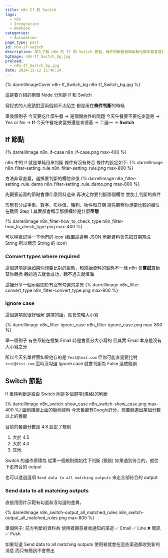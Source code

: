 ```yaml
---
title: n8n If 和 Switch
tags:
  - n8n
  - Integration
  - Webhook
categories:
  - Automation
page_type: post
id: n8n-if-switch
description: 深入了解 n8n 的 If 和 Switch 節點，條件判斷是每個自動化腳本都會遇到的
bgImage: n8n-If_Switch_bg.jpg
preload:
  - n8n-If_Switch_bg.jpg
date: 2024-12-12 11:46:24
---
```


{% darrellImageCover n8n-If_Switch_bg n8n-If_Switch_bg.jpg %}

這是要介紹的兩個 Node 分別是 If 和 Switch

寫程式的人應該對這兩個詞不太陌生
都是用在**條件判斷**的時候

舉幾個例子
今天要吃什麼午餐 -> 是個開放性的問題
今天午餐要不要吃麥當勞 -> Yes or No -> **If**
今天午餐吃麥當勞還是肯德基 -> 二選一 -> **Switch**

## If 節點
{% darrellImage n8n_if-case n8n_if-case.png max-400 %}

n8n 中的 If 就是單純用來判斷 條件有沒有符合
條件的設定如下:
{% darrellImage n8n_filter-setting_rule n8n_filter-setting_rule.png max-800 %}

方法非常直覺，選擇要判斷的欄位和值
{% darrellImage n8n_filter-setting_rule_demo n8n_filter-setting_rule_demo.png max-800 %}

先觀察前面的節點會傳什麼資料過來
再決定你要判斷哪個欄位
並加上判斷的條件

形態有分成字串、數字、布林值、陣列、物件和日期
請先觀察你想要比較的欄位在截圖 Step 1 其實都會顯示那個欄位是什麼**型態**

{% darrellImage n8n_filter-how_to_check_type n8n_filter-how_to_check_type.png max-400 %}

可以稍微記得一下他們的 icon
(截圖這邊用 JSON 示範資料會先把日期當成 String
所以顯示 String 的 icon)

### Convert types where required

這個選項是說如果你想要比對的型態，和原始資料的型態不一樣
n8n 會**嘗試**自動幫你轉換
轉的過去就會成功，轉不過去就填海

這裡分享一個示範關於有沒有勾選的差異
{% darrellImage n8n_filter-convert_type n8n_filter-convert_type.png max-800 %}


### Ignore case

這個選項就很好理解
選擇的話，就會忽略大小寫

{% darrellImage n8n_filter-ignore_case n8n_filter-ignore_case.png max-800 %}

舉一個例子
有些系統在搜集 Email 時是會區分大小寫的
但其實 Email 本身是沒有大小寫之分

所以今天名單裡面如果他存的是 `Test@test.com`
但你可能直覺要比對 `test@test.com`
這時沒勾選 Ignore case 就會判斷為 False 造成錯誤

## Switch 節點

If 單純判斷是或否
Switch 則是多個選項(規格)的判斷

{% darrellImage n8n_switch-show_case n8n_switch-show_case.png max-400 %}
圖例接續上面的範例資料
今天餐廳有Google評分，想要篩選出某個分數以上的餐廳

目前的餐廳分數是 4.8
設定了規則
1. 大於 4.5
2. 大於 4.0
3. 其他

Switch 的運作原理為
從第一個規則開始往下判斷
(預設) 如果遇到符合的，就往下走符合的 output

也可以透過選項 `Send data to all matching outputs` 來走全部符合的 output

### Send data to all matching outputs

直接用圖片示範有勾選和沒勾選的差異，

{% darrellImage n8n_switch-output_all_matched_rules n8n_switch-output_all_matched_rules.png max-800 %}

舉個例子: 前方判斷的資料為
使用者願意接收通知的渠道
✅ Email 
✅ Line
❌ 簡訊
✅ Push

如果勾選 Send data to all matching outputs
使用者就會在這些渠道都收到新的消息
而只有簡訊不會寄出





